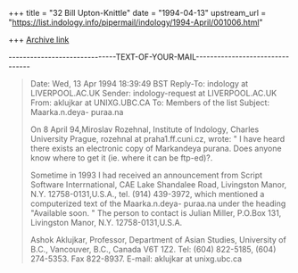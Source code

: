 +++
title = "32 Bill Upton-Knittle"
date = "1994-04-13"
upstream_url = "https://list.indology.info/pipermail/indology/1994-April/001006.html"

+++
[Archive link](https://list.indology.info/pipermail/indology/1994-April/001006.html)





------------------------------TEXT-OF-YOUR-MAIL--------------------------------

> Date: Wed, 13 Apr 1994 18:39:49 BST
> Reply-To: indology at LIVERPOOL.AC.UK
> Sender: indology-request at LIVERPOOL.AC.UK
> From: aklujkar at UNIXG.UBC.CA
> To: Members of the list <indology at LIVERPOOL.AC.UK>
> Subject: Maarka.n.deya- puraa.na
>
> On 8 April 94,Miroslav Rozehnal, Institute of Indology, Charles University
> Prague, rozehnal at praha1.ff.cuni.cz, wrote: " I have heard there exists an
> electronic copy of Markandeya purana.  Does anyone know where to get it
> (ie. where it can be ftp-ed)?.
>
>  Sometime in 1993 I had received an announcement from Script Software
> Interrnational, CAE Lake Shandalee Road, Livingston Manor, N.Y.
> 12758-0131,U.S.A.,  tel. (914) 439-3972, which mentioned a computerized
> text of the Maarka.n.deya- puraa.na under the heading "Available soon. "
> The person to contact is Julian Miller, P.O.Box 131, Livingston Manor, N.Y.
> 12758-0131,U.S.A.
>
> Ashok Aklujkar, Professor, Department of Asian Studies, University of B.C.,
> Vancouver, B.C., Canada V6T 1Z2. Tel: (604) 822-5185, (604) 274-5353. Fax
> 822-8937. E-mail: aklujkar at unixg.ubc.ca
>
>





